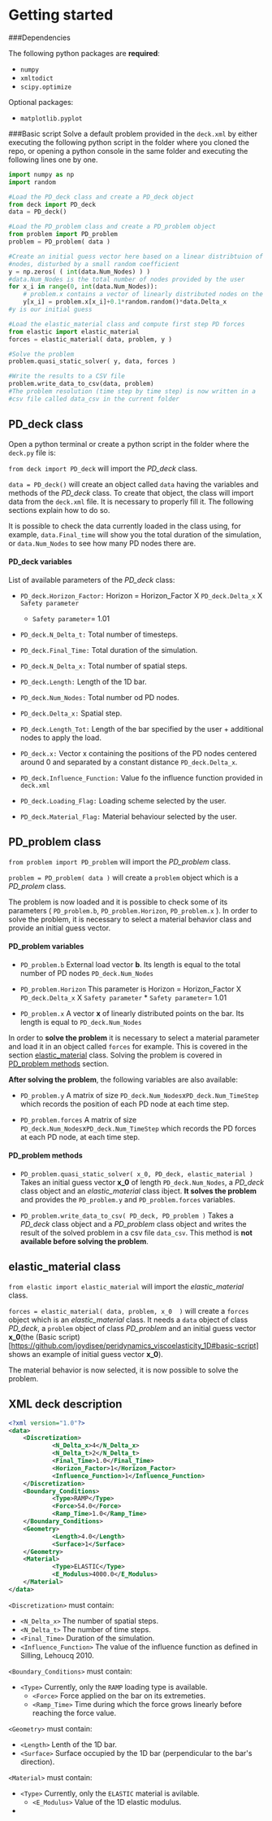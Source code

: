 # Getting started

###Dependencies

   The following python packages are **required**:
   * `numpy`
   * `xmltodict`
   * `scipy.optimize`

   Optional packages:
   * `matplotlib.pyplot`

###Basic script
Solve a default problem provided in the `deck.xml` by either executing the following python script in the folder where you cloned the repo, or opening a python console in the same folder and executing the following lines one by one.

```python
import numpy as np
import random

#Load the PD_deck class and create a PD_deck object
from deck import PD_deck
data = PD_deck()

#Load the PD_problem class and create a PD_problem object
from problem import PD_problem
problem = PD_problem( data )

#Create an initial guess vector here based on a linear distribtuion of the 
#nodes, disturbed by a small random coefficient
y = np.zeros( ( int(data.Num_Nodes) ) )
#data.Num_Nodes is the total number of nodes provided by the user
for x_i in range(0, int(data.Num_Nodes)):
    # problem.x contains a vector of linearly distributed nodes on the bar
    y[x_i] = problem.x[x_i]+0.1*random.random()*data.Delta_x
#y is our initial guess

#Load the elastic_material class and compute first step PD forces
from elastic import elastic_material
forces = elastic_material( data, problem, y )

#Solve the problem
problem.quasi_static_solver( y, data, forces )

#Write the results to a CSV file
problem.write_data_to_csv(data, problem)
#The problem resolution (time step by time step) is now written in a 
#csv file called data_csv in the current folder

```


## PD_deck class

Open a python terminal or create a python script in the folder where the `deck.py` file is:

   `from deck import PD_deck` will import the *PD_deck* class.

   `data = PD_deck()` will create an object called `data` having the variables and methods of the *PD_deck* class. To create that object, the class will import data from the `deck.xml` file. It is necessary to properly fill it. The following sections explain how to do so.

It is possible to check the data currently loaded in the class using, for example, `data.Final_time` will show you the total duration of the simulation, or `data.Num_Nodes` to see how many PD nodes there are.

#### PD_deck variables

   List of available parameters of the *PD_deck* class:

   * `PD_deck.Horizon_Factor:` Horizon = Horizon\_Factor X `PD_deck.Delta_x` X `Safety parameter`

      * `Safety parameter`= 1.01

   * `PD_deck.N_Delta_t:` Total number of timesteps.

   * `PD_deck.Final_Time:` Total duration of the simulation.

   * `PD_deck.N_Delta_x:` Total number of spatial steps.

   * `PD_deck.Length:` Length of the 1D bar.

   * `PD_deck.Num_Nodes:` Total number od PD nodes.

   * `PD_deck.Delta_x:` Spatial step.

   * `PD_deck.Length_Tot:` Length of the bar specified by the user + additional nodes to apply the load.

   * `PD_deck.x:` Vector x containing the positions of the PD nodes centered around 0 and separated by a constant distance `PD_deck.Delta_x`.

   * `PD_deck.Influence_Function:` Value fo the influence function provided in `deck.xml`

   * `PD_deck.Loading_Flag:` Loading scheme selected by the user.

   * `PD_deck.Material_Flag:` Material behaviour selected by the user.

## PD_problem class

   `from problem import PD_problem` will import the *PD_problem* class.
   
   `problem = PD_problem( data )` will create a `problem` object which is a *PD_prolem* class.
   
   The problem is now loaded and it is possible to check some of its parameters 
   ( `PD_problem.b`, `PD_problem.Horizon`, `PD_problem.x` ). In order to solve the problem, it is necessary to select a material behavior class and provide an initial guess vector.
   
#### PD_problem variables

   * `PD_problem.b` External load vector **b**. Its length is equal to the total number of PD nodes `PD_deck.Num_Nodes`

   * `PD_problem.Horizon` This parameter is Horizon = Horizon\_Factor X `PD_deck.Delta_x` X `Safety parameter`
    * `Safety parameter`= 1.01
    
   * `PD_problem.x` A vector **x** of linearly distributed points on the bar. Its length is equal to `PD_deck.Num_Nodes`

In order to **solve the problem** it is necessary to select a material parameter and load it in an object called `forces` for example. This is covered in the section [elastic_material](https://github.com/joydisee/peridynamics_viscoelasticity_1D#elastic_material-class) class. Solving the problem is covered in [PD_problem methods](https://github.com/joydisee/peridynamics_viscoelasticity_1D#pd_problem-methods) section.

**After solving the problem**, the following variables are also available:

   * `PD_problem.y` A matrix of size `PD_deck.Num_Nodes`x`PD_deck.Num_TimeStep` which records the position of each PD node at each time step.

   * `PD_problem.forces` A matrix of size `PD_deck.Num_Nodes`x`PD_deck.Num_TimeStep` which records the PD forces at each PD node, at each time step.

#### PD_problem methods

   * `PD_problem.quasi_static_solver( x_0, PD_deck, elastic_material )` Takes an initial guess vector **x_0** of length `PD_deck.Num_Nodes`, a *PD_deck* class object and an *elastic_material* class ibject. **It solves the problem** and provides the `PD_problem.y` and `PD_problem.forces` variables.
   
   * `PD_problem.write_data_to_csv( PD_deck, PD_problem )` Takes a *PD_deck* class object and a *PD_problem* class object and writes the result of the solved problem in a csv file `data_csv`. This method is **not available before solving the problem**.

## elastic_material class

   `from elastic import elastic_material` will import the *elastic_material* class.
   
   `forces = elastic_material( data, problem, x_0  )` will create a `forces` object which is an *elastic_material* class. It needs a `data` object of class *PD_deck*, a `problem` object of class *PD_problem* and an initial guess vector **x_0**(the (Basic script)[https://github.com/joydisee/peridynamics_viscoelasticity_1D#basic-script] shows an example of initial guess vector **x_0**).
   
   The material behavior is now selected, it is now possible to solve the problem.


## XML deck description

```XML
<?xml version="1.0"?>
<data>
	<Discretization>
			<N_Delta_x>4</N_Delta_x>
			<N_Delta_t>2</N_Delta_t>
			<Final_Time>1.0</Final_Time>
			<Horizon_Factor>1</Horizon_Factor>
			<Influence_Function>1</Influence_Function>
	</Discretization>
	<Boundary_Conditions>
	        <Type>RAMP</Type>
			<Force>54.0</Force>
			<Ramp_Time>1.0</Ramp_Time>
	</Boundary_Conditions>
	<Geometry>
			<Length>4.0</Length>
			<Surface>1</Surface>
	</Geometry>
	<Material>
	        <Type>ELASTIC</Type>
			<E_Modulus>4000.0</E_Modulus>
	</Material>
</data>
```

`<Discretization>` must contain:

* `<N_Delta_x>` The number of spatial steps.
* `<N_Delta_t>` The number of time steps.
* `<Final_Time>` Duration of the simulation.
* `<Influence_Function>` The value of the influence function as defined in Silling, Lehoucq 2010.

`<Boundary_Conditions>` must contain:

* `<Type>` Currently, only the `RAMP` loading type is available.
    * `<Force>` Force applied on the bar on its extremeties.
    * `<Ramp_Time>` Time during which the force grows linearly before reaching the force value.

`<Geometry>` must contain:

* `<Length>` Lenth of the 1D bar.
* `<Surface>` Surface occupied by the 1D bar (perpendicular to the bar's direction).

`<Material>` must contain:

* `<Type>` Currently, only the `ELASTIC` material is avilable.
    * `<E_Modulus>` Value of the 1D elastic modulus.
*
